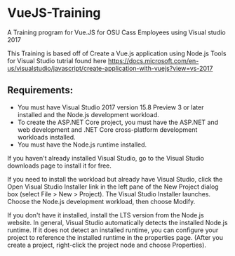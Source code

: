 # VueJS-Training
A Training program for Vue.JS for OSU Cass Employees using Visual studio 2017

This Training is based off of Create a Vue.js application using Node.js Tools for Visual Studio tutrial found here
https://docs.microsoft.com/en-us/visualstudio/javascript/create-application-with-vuejs?view=vs-2017

## Requirements:
- You must have Visual Studio 2017 version 15.8 Preview 3 or later installed and the Node.js development workload.
- To create the ASP.NET Core project, you must have the ASP.NET and web development and .NET Core cross-platform development workloads installed.
- You must have the Node.js runtime installed.

If you haven't already installed Visual Studio, go to the Visual Studio downloads page to install it for free.

If you need to install the workload but already have Visual Studio, click the Open Visual Studio Installer link in the left pane of the New Project dialog box (select File > New > Project). The Visual Studio Installer launches. Choose the Node.js development workload, then choose Modify.

If you don't have it installed, install the LTS version from the Node.js website. In general, Visual Studio automatically detects the installed Node.js runtime. If it does not detect an installed runtime, you can configure your project to reference the installed runtime in the properties page. (After you create a project, right-click the project node and choose Properties).
